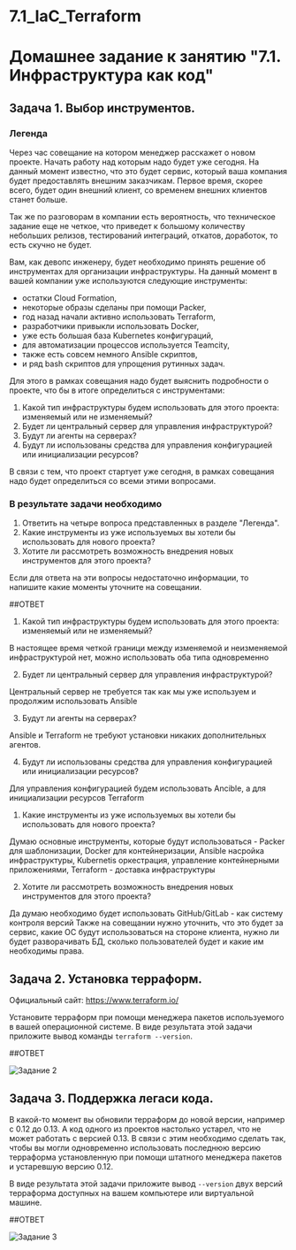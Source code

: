 # 7.1_IaC_Terraform

# Домашнее задание к занятию "7.1. Инфраструктура как код"

## Задача 1. Выбор инструментов. 
 
### Легенда
 
Через час совещание на котором менеджер расскажет о новом проекте. Начать работу над которым надо 
будет уже сегодня. 
На данный момент известно, что это будет сервис, который ваша компания будет предоставлять внешним заказчикам.
Первое время, скорее всего, будет один внешний клиент, со временем внешних клиентов станет больше.

Так же по разговорам в компании есть вероятность, что техническое задание еще не четкое, что приведет к большому
количеству небольших релизов, тестирований интеграций, откатов, доработок, то есть скучно не будет.  
   
Вам, как девопс инженеру, будет необходимо принять решение об инструментах для организации инфраструктуры.
На данный момент в вашей компании уже используются следующие инструменты: 
- остатки Сloud Formation, 
- некоторые образы сделаны при помощи Packer,
- год назад начали активно использовать Terraform, 
- разработчики привыкли использовать Docker, 
- уже есть большая база Kubernetes конфигураций, 
- для автоматизации процессов используется Teamcity, 
- также есть совсем немного Ansible скриптов, 
- и ряд bash скриптов для упрощения рутинных задач.  

Для этого в рамках совещания надо будет выяснить подробности о проекте, что бы в итоге определиться с инструментами:

1. Какой тип инфраструктуры будем использовать для этого проекта: изменяемый или не изменяемый?
1. Будет ли центральный сервер для управления инфраструктурой?
1. Будут ли агенты на серверах?
1. Будут ли использованы средства для управления конфигурацией или инициализации ресурсов? 
 
В связи с тем, что проект стартует уже сегодня, в рамках совещания надо будет определиться со всеми этими вопросами.

### В результате задачи необходимо

1. Ответить на четыре вопроса представленных в разделе "Легенда". 
1. Какие инструменты из уже используемых вы хотели бы использовать для нового проекта? 
1. Хотите ли рассмотреть возможность внедрения новых инструментов для этого проекта? 

Если для ответа на эти вопросы недостаточно информации, то напишите какие моменты уточните на совещании.


##ОТВЕТ

1. Какой тип инфраструктуры будем использовать для этого проекта: изменяемый или не изменяемый?

В настоящее время четкой граници между изменяемой и неизменяемой инфраструктурой нет, можно использовать оба типа одновременно

2. Будет ли центральный сервер для управления инфраструктурой?

Центральный сервер не требуется так как мы уже используем и продолжим использовать Ansible

3. Будут ли агенты на серверах?

Ansible и Terraform не требуют установки никаких дополнительных агентов.

4. Будут ли использованы средства для управления конфигурацией или инициализации ресурсов?

Для управления конфигурацией будем использовать Ancible, а для инициализации ресурсов Terraform 

1. Какие инструменты из уже используемых вы хотели бы использовать для нового проекта?

Думаю основные инструменты, которые будут использоваться - Packer для шаблонизации, Docker для контейнеризации, Ansible насройка инфраструктуры, Kubernetis оркестрация, управление контейнерными приложениями, Terraform - доставка инфраструктуры 

2. Хотите ли рассмотреть возможность внедрения новых инструментов для этого проекта? 

Да думаю необходимо будет использовать GitHub/GitLab - как систему контроля версий
Также на совещании нужно уточнить, что это будет за сервис, какие ОС будут использоваться на стороне клиента, нужно ли будет разворачивать БД, сколько пользователей будет и какие им необходимы права.

## Задача 2. Установка терраформ. 

Официальный сайт: https://www.terraform.io/

Установите терраформ при помощи менеджера пакетов используемого в вашей операционной системе.
В виде результата этой задачи приложите вывод команды `terraform --version`.


##ОТВЕТ

![Задание 2](https://user-images.githubusercontent.com/109212419/206874275-8bac5f4a-c253-4a36-acab-78e5b28bc661.jpg)


## Задача 3. Поддержка легаси кода. 

В какой-то момент вы обновили терраформ до новой версии, например с 0.12 до 0.13. 
А код одного из проектов настолько устарел, что не может работать с версией 0.13. 
В связи с этим необходимо сделать так, чтобы вы могли одновременно использовать последнюю версию терраформа установленную при помощи
штатного менеджера пакетов и устаревшую версию 0.12. 

В виде результата этой задачи приложите вывод `--version` двух версий терраформа доступных на вашем компьютере 
или виртуальной машине.


##ОТВЕТ

![Задание 3](https://user-images.githubusercontent.com/109212419/206875313-c1cd3699-5d65-43ce-a331-525422bd8d50.jpg)




